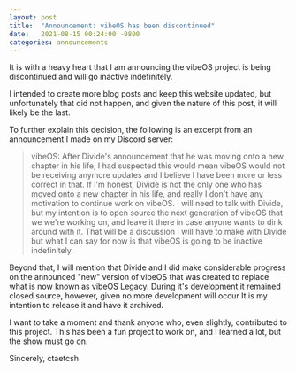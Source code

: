 ```yaml
---
layout: post
title:  "Announcement: vibeOS has been discontinued"
date:   2021-08-15 00:24:00 -0800
categories: announcements
---
```


It is with a heavy heart that I am announcing the vibeOS project is being discontinued and will go inactive indefinitely.

I intended to create more blog posts and keep this website updated, but unfortunately that did not happen, and given the nature of this post, it will likely be the last.

To further explain this decision, the following is an excerpt from an announcement I made on my Discord server:

> vibeOS: After Divide's announcement that he was moving onto a new chapter in his life, I had suspected this would mean vibeOS would not be receiving anymore updates and I believe I have been more or less correct in that. If i'm honest, Divide is not the only one who has moved onto a new chapter in his life, and really I don't have any motivation to continue work on vibeOS. I will need to talk with Divide, but my intention is to open source the next generation of vibeOS that we we're working on, and leave it there in case anyone wants to dink around with it. That will be a discussion I will have to make with Divide but what I can say for now is that vibeOS is going to be inactive indefinitely.

Beyond that, I will mention that Divide and I did make considerable progress on the announced "new" version of vibeOS that was created to replace what is now known as vibeOS Legacy. During it's development it remained closed source, however, given no more development will occur It is my intention to release it and have it archived.

I want to take a moment and thank anyone who, even slightly, contributed to this project. This has been a fun project to work on, and I learned a lot, but the show must go on.

Sincerely,
ctaetcsh